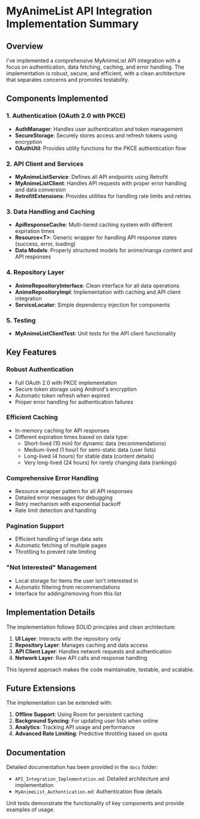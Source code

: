 # MyAnimeList API Integration Implementation Summary

## Overview

I've implemented a comprehensive MyAnimeList API integration with a focus on authentication, data fetching, caching, and error handling. The implementation is robust, secure, and efficient, with a clean architecture that separates concerns and promotes testability.

## Components Implemented

### 1. Authentication (OAuth 2.0 with PKCE)

- **AuthManager**: Handles user authentication and token management
- **SecureStorage**: Securely stores access and refresh tokens using encryption
- **OAuthUtil**: Provides utility functions for the PKCE authentication flow

### 2. API Client and Services

- **MyAnimeListService**: Defines all API endpoints using Retrofit
- **MyAnimeListClient**: Handles API requests with proper error handling and data conversion
- **RetrofitExtensions**: Provides utilities for handling rate limits and retries

### 3. Data Handling and Caching

- **ApiResponseCache**: Multi-tiered caching system with different expiration times
- **Resource\<T\>**: Generic wrapper for handling API response states (success, error, loading)
- **Data Models**: Properly structured models for anime/manga content and API responses

### 4. Repository Layer

- **AnimeRepositoryInterface**: Clean interface for all data operations
- **AnimeRepositoryImpl**: Implementation with caching and API client integration
- **ServiceLocator**: Simple dependency injection for components

### 5. Testing

- **MyAnimeListClientTest**: Unit tests for the API client functionality

## Key Features

### Robust Authentication

- Full OAuth 2.0 with PKCE implementation
- Secure token storage using Android's encryption
- Automatic token refresh when expired
- Proper error handling for authentication failures

### Efficient Caching

- In-memory caching for API responses
- Different expiration times based on data type:
  - Short-lived (10 min) for dynamic data (recommendations)
  - Medium-lived (1 hour) for semi-static data (user lists)
  - Long-lived (4 hours) for stable data (content details)
  - Very long-lived (24 hours) for rarely changing data (rankings)

### Comprehensive Error Handling

- Resource wrapper pattern for all API responses
- Detailed error messages for debugging
- Retry mechanism with exponential backoff
- Rate limit detection and handling

### Pagination Support

- Efficient handling of large data sets
- Automatic fetching of multiple pages
- Throttling to prevent rate limiting

### "Not Interested" Management

- Local storage for items the user isn't interested in
- Automatic filtering from recommendations
- Interface for adding/removing from this list

## Implementation Details

The implementation follows SOLID principles and clean architecture:

1. **UI Layer**: Interacts with the repository only
2. **Repository Layer**: Manages caching and data access
3. **API Client Layer**: Handles network requests and authentication
4. **Network Layer**: Raw API calls and response handling

This layered approach makes the code maintainable, testable, and scalable.

## Future Extensions

The implementation can be extended with:

1. **Offline Support**: Using Room for persistent caching
2. **Background Syncing**: For updating user lists when online
3. **Analytics**: Tracking API usage and performance
4. **Advanced Rate Limiting**: Predictive throttling based on quota

## Documentation

Detailed documentation has been provided in the `docs` folder:

- `API_Integration_Implementation.md`: Detailed architecture and implementation
- `MyAnimeList_Authentication.md`: Authentication flow details

Unit tests demonstrate the functionality of key components and provide examples of usage.
